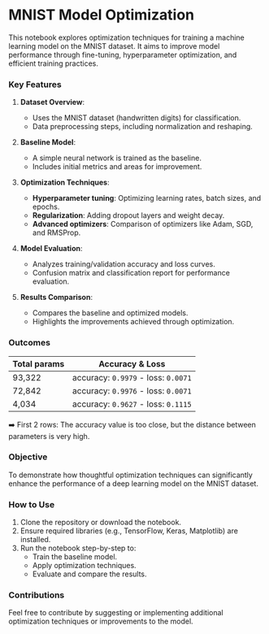 # **MNIST Model Optimization**  

This notebook explores optimization techniques for training a machine learning model on the MNIST dataset. It aims to improve model performance through fine-tuning, hyperparameter optimization, and efficient training practices.

### **Key Features**  

1. **Dataset Overview**:  
   - Uses the MNIST dataset (handwritten digits) for classification.  
   - Data preprocessing steps, including normalization and reshaping.  

2. **Baseline Model**:  
   - A simple neural network is trained as the baseline.  
   - Includes initial metrics and areas for improvement.  

3. **Optimization Techniques**:  
   - **Hyperparameter tuning**: Optimizing learning rates, batch sizes, and epochs.  
   - **Regularization**: Adding dropout layers and weight decay.  
   - **Advanced optimizers**: Comparison of optimizers like Adam, SGD, and RMSProp.  

4. **Model Evaluation**:  
   - Analyzes training/validation accuracy and loss curves.  
   - Confusion matrix and classification report for performance evaluation.  

5. **Results Comparison**:  
   - Compares the baseline and optimized models.  
   - Highlights the improvements achieved through optimization.

### **Outcomes**
   | Total params | Accuracy & Loss |
   | ------------ | --------------- |
   | 93,322       | accuracy: `0.9979` - loss: `0.0071`|
   | 72,842       | accuracy: `0.9976` - loss: `0.0071`|
   | 4,034       | accuracy: `0.9627` - loss: `0.1115`|

   ➡️ First 2 rows: The accuracy value is too close, but the distance between parameters is very high.
   
### **Objective**  
To demonstrate how thoughtful optimization techniques can significantly enhance the performance of a deep learning model on the MNIST dataset.

### **How to Use**  
1. Clone the repository or download the notebook.  
2. Ensure required libraries (e.g., TensorFlow, Keras, Matplotlib) are installed.  
3. Run the notebook step-by-step to:  
   - Train the baseline model.  
   - Apply optimization techniques.  
   - Evaluate and compare the results.  

### **Contributions**  
Feel free to contribute by suggesting or implementing additional optimization techniques or improvements to the model.
